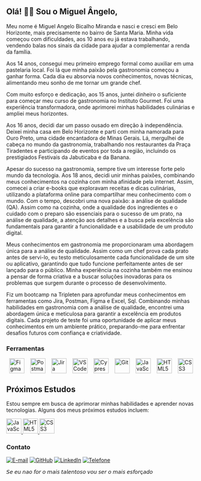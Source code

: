 ## Olá! 👋🏽 Sou o Miguel Ângelo,
Meu nome é Miguel Angelo Bicalho Miranda e nasci e cresci em Belo Horizonte, mais precisamente no bairro de Santa Maria. Minha vida começou com dificuldades, aos 10 anos eu já estava trabalhando, vendendo balas nos sinais da cidade para ajudar a complementar a renda da família.

Aos 14 anos, consegui meu primeiro emprego formal como auxiliar em uma pastelaria local. Foi lá que minha paixão pela gastronomia começou a ganhar forma. Cada dia eu absorvia novos conhecimentos, novas técnicas, alimentando meu sonho de me tornar um grande chef.

Com muito esforço e dedicação, aos 15 anos, juntei dinheiro o suficiente para começar meu curso de gastronomia no Instituto Gourmet. Foi uma experiência transformadora, onde aprimorei minhas habilidades culinárias e ampliei meus horizontes.

Aos 16 anos, decidi dar um passo ousado em direção à independência. Deixei minha casa em Belo Horizonte e parti com minha namorada para Ouro Preto, uma cidade encantadora de Minas Gerais. Lá, mergulhei de cabeça no mundo da gastronomia, trabalhando nos restaurantes da Praça Tiradentes e participando de eventos por toda a região, incluindo os prestigiados Festivais da Jabuticaba e da Banana.

Apesar do sucesso na gastronomia, sempre tive um interesse forte pelo mundo da tecnologia. Aos 18 anos, decidi unir minhas paixões, combinando meus conhecimentos na cozinha com minha afinidade pela internet. Assim, comecei a criar e-books que exploravam receitas e dicas culinárias, utilizando a plataforma online para compartilhar meu conhecimento com o mundo.
Com o tempo, descobri uma nova paixão: a análise de qualidade (QA). Assim como na cozinha, onde a qualidade dos ingredientes e o cuidado com o preparo são essenciais para o sucesso de um prato, na análise de qualidade, a atenção aos detalhes e a busca pela excelência são fundamentais para garantir a funcionalidade e a usabilidade de um produto digital.

Meus conhecimentos em gastronomia me proporcionaram uma abordagem única para a análise de qualidade. Assim como um chef prova cada prato antes de servi-lo, eu testo meticulosamente cada funcionalidade de um site ou aplicativo, garantindo que tudo funcione perfeitamente antes de ser lançado para o público. Minha experiência na cozinha também me ensinou a pensar de forma criativa e a buscar soluções inovadoras para os problemas que surgem durante o processo de desenvolvimento.

Fiz um bootcamp na Tripleten para aprofundar meus conhecimentos em ferramentas como Jira, Postman, Figma e Excel, Sql. Combinando minhas habilidades em gastronomia com a análise de qualidade, encontrei uma abordagem única e meticulosa para garantir a excelência em produtos digitais. Cada projeto de teste foi uma oportunidade de aplicar meus conhecimentos em um ambiente prático, preparando-me para enfrentar desafios futuros com confiança e criatividade.

### Ferramentas

<div style="display: flex; justify-content: space-around; align-items: center;">

  <!-- Figma -->
  <a href="https://www.figma.com/" target="_blank">
    <img src="https://cdn.jsdelivr.net/gh/devicons/devicon@latest/icons/figma/figma-original.svg" alt="Figma" width="40" height="40"/>
  </a>

  <!-- Postman -->
  <a href="https://www.postman.com/" target="_blank">
    <img src="https://cdn.jsdelivr.net/gh/devicons/devicon@latest/icons/postman/postman-original.svg" alt="Postman" width="40" height="40"/>
  </a>

  <!-- Jira -->
  <a href="https://www.atlassian.com/software/jira" target="_blank">
    <img src="https://cdn.jsdelivr.net/gh/devicons/devicon@latest/icons/jira/jira-original-wordmark.svg" alt="Jira" width="40" height="40"/>
  </a>

  <!-- VS Code -->
  <a href="https://code.visualstudio.com/" target="_blank">
    <img src="https://cdn.jsdelivr.net/gh/devicons/devicon@latest/icons/vscode/vscode-original.svg" alt="VS Code" width="40" height="40"/>
  </a>

  <!-- Cypress -->
  <a href="https://www.cypress.io/" target="_blank">
    <img src="https://cdn.jsdelivr.net/gh/devicons/devicon@latest/icons/cypressio/cypressio-original.svg" alt="Cypress" width="40" height="40"/>
  </a>

  <!-- Git -->
  <a href="https://git-scm.com/" target="_blank">
    <img src="https://cdn.jsdelivr.net/gh/devicons/devicon@latest/icons/git/git-original.svg" alt="Git" width="40" height="40"/>
  </a>

  <!-- JavaScript -->
  <a href="https://developer.mozilla.org/en-US/docs/Web/JavaScript" target="_blank">
    <img src="https://cdn.jsdelivr.net/gh/devicons/devicon@latest/icons/javascript/javascript-original.svg" alt="JavaScript" width="40" height="40"/>
  </a>

  <!-- HTML5 -->
  <a href="https://developer.mozilla.org/en-US/docs/Web/HTML" target="_blank">
    <img src="https://cdn.jsdelivr.net/gh/devicons/devicon@latest/icons/html5/html5-original.svg" alt="HTML5" width="40" height="40"/>
  </a>

  <!-- CSS3 -->
  <a href="https://developer.mozilla.org/en-US/docs/Web/CSS" target="_blank">
    <img src="https://cdn.jsdelivr.net/gh/devicons/devicon@latest/icons/css3/css3-original.svg" alt="CSS3" width="40" height="40"/>
  </a>

</div>

## Próximos Estudos
Estou sempre em busca de aprimorar minhas habilidades e aprender novas tecnologias. Alguns dos meus próximos estudos incluem:

 <!-- JavaScript -->
  <a href="https://developer.mozilla.org/en-US/docs/Web/JavaScript" target="_blank">
    <img src="https://cdn.jsdelivr.net/gh/devicons/devicon@latest/icons/javascript/javascript-original.svg" alt="JavaScript" width="40" height="40"/>
  </a>

  <!-- HTML5 -->
  <a href="https://developer.mozilla.org/en-US/docs/Web/HTML" target="_blank">
    <img src="https://cdn.jsdelivr.net/gh/devicons/devicon@latest/icons/html5/html5-original.svg" alt="HTML5" width="40" height="40"/>
  </a>

  <!-- CSS3 -->
  <a href="https://developer.mozilla.org/en-US/docs/Web/CSS" target="_blank">
    <img src="https://cdn.jsdelivr.net/gh/devicons/devicon@latest/icons/css3/css3-original.svg" alt="CSS3" width="40" height="40"/>
  </a>




### Contato
[![E-mail](https://img.shields.io/badge/-lnzzepphyr@gmail.com-c14438?style=flat&logo=Gmail&logoColor=white&link=mailto:lnzzepphyr@gmail.com)](mailto:lnzzepphyr@gmail.com)
[![GitHub](https://img.shields.io/badge/-MiguelAngeloBM-grey?style=flat&logo=github&logoColor=white&link=https://github.com/MiguelAngeloBM/)](https://www.github.com/MiguelAngeloBM/)
[![LinkedIn](https://img.shields.io/badge/-Miguel%20Ângelo%20Bicalho-blue?style=flat&logo=Linkedin&logoColor=white&link=https://www.linkedin.com/in/miguel-angelo-bicalho-4b54602b9/)](https://www.linkedin.com/in/miguel-angelo-bicalho-4b54602b9/)
[![Telefone](https://img.shields.io/badge/-+55%2031%208279--7192-007ACC?style=flat&logo=Phone&logoColor=white)](tel:+553182797192)

𝘚𝘦 𝘦𝘶 𝘯𝘢𝘰 𝘧𝘰𝘳 𝘰 𝘮𝘢𝘪𝘴 𝘵𝘢𝘭𝘦𝘯𝘵𝘰𝘴𝘰 𝘷𝘰𝘶 𝘴𝘦𝘳 𝘰 𝘮𝘢𝘪𝘴 𝘦𝘴𝘧𝘰𝘳ç𝘢𝘥𝘰

